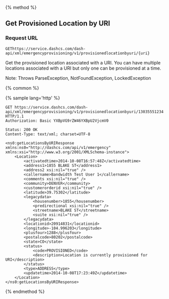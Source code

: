 {% method %}

## Get Provisioned Location by URI

### Request URL

<code class="get">GET</code>`https://service.dashcs.com/dash-api/xml/emergencyprovisioning/v1/provisionedlocationbyuri/{uri}`

Get the provisioned location associated with a URI. You can have multiple locations associated with a URI but only one can be provisioned at a time.

Note: Throws ParseException, NotFoundException, LockedException

{% common %}

{% sample lang='http' %}

```http
GET https://service.dashcs.com/dash-api/xml/emergencyprovisioning/v1/provisionedlocationbyuri/13035551234 HTTP/1.1
Authorization: Basic YXBpVG9rZW46YXBpU2VjcmV0
```

```http
Status: 200 OK
Content-Type: text/xml; charset=UTF-8

<ns0:getLocationsByURIResponse xmlns:ns0="http://dashcs.com/api/v1/emergency" xmlns:xsi="http://www.w3.org/2001/XMLSchema-instance">
    <Location>
        <activatedtime>2014-10-08T16:57:48Z</activatedtime>
        <address1>1855 BLAKE ST</address1>
        <address2 xsi:nil="true" />
        <callername>Bandwidth Test User 1</callername>
        <comments xsi:nil="true" />
        <community>DENVER</community>
        <customerorderid xsi:nil="true" />
        <latitude>39.75302</latitude>
        <legacydata>
            <housenumber>1855</housenumber>
            <predirectional xsi:nil="true" />
            <streetname>BLAKE ST</streetname>
            <suite xsi:nil="true" />
        </legacydata>
        <locationid>20914831</locationid>
        <longitude>-104.996203</longitude>
        <plusfour>1288</plusfour>
        <postalcode>80202</postalcode>
        <state>CO</state>
        <status>
            <code>PROVISIONED</code>
            <description>Location is currently provisioned for URI</description>
        </status>
        <type>ADDRESS</type>
        <updatetime>2014-10-08T17:23:49Z</updatetime>
    </Location>
</ns0:getLocationsByURIResponse>
```

{% endmethod %}

